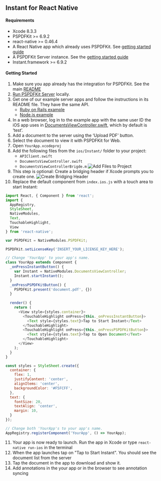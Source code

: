 ## Instant for React Native

#### Requirements
- Xcode 8.3.3
- PSPDFKit >= 6.9.2
- react-native >= 0.46.4
- A React Native app which already uses PSPDFKit. See [getting started guide](https://github.com/PSPDFKit/react-native#getting-started)
- A PSPDFKit Server instance. See the [getting started guide](https://pspdfkit.com/guides/server/current/deployment/getting-started/)
- Instant.framework >= 6.9.2

#### Getting Started

1. Make sure you app already has the integration for PSPDFKit. See the main [README](../../README.md)
2. [Run PSPDFKit Server](https://pspdfkit.com/guides/server/current/deployment/getting-started/) locally.
3. Get one of our example server apps and follow the instructions in its README file. They have the same API.
	* [Ruby on Rails example](https://github.com/pspdfkit/pspdfkit-server-example-rails)
	* [Node.js example](https://github.com/pspdfkit/pspdfkit-server-example-nodejs)
4. In a web browser, log in to the example app with the same user ID the iOS app uses in [DocumentsViewController.swift](https://github.com/PSPDFKit/react-native/blob/master/ios/Instant/DocumentsViewController.swift#L52), which by default is ‘test’.
5. Add a document to the server using the ‘Upload PDF’ button.
6. Select the document to view it with PSPDFKit for Web.
7. Open `YourApp.xcodeproj`
8. Add the following files from the `ios/Instant/` folder to your project:
	* `APIClient.swift`
	* `DocumentsViewController.swift`
	* `DocumentsViewControllerBrigde.m`
![Add Files to Project](../../screeshots/adding-files-to-target.png)
9. This step is optional: Create a bridging header if Xcode prompts you to create one.
![Create Bridging Header](../../screeshots/create-bridging-header.png)
10. Replace the default component from `index.ios.js` with a touch area to start Instant:

```javascript
import React, { Component } from 'react';
import {
  AppRegistry,
  StyleSheet,
  NativeModules,
  Text,
  TouchableHighlight,
  View
} from 'react-native';

var PSPDFKit = NativeModules.PSPDFKit;

PSPDFKit.setLicenseKey('INSERT_YOUR_LICENSE_KEY_HERE');

// Change 'YourApp' to your app's name.
class YourApp extends Component {
  _onPressInstantButton() {
  	var Instant = NativeModules.DocumentsViewController;
  	Instant.startInstant();
  }
  _onPressPSPDFKitButton() {
    PSPDFKit.present('document.pdf', {})
  }
  
  render() {
    return (
      <View style={styles.container}>
        <TouchableHighlight onPress={this._onPressInstantButton}>
          <Text style={styles.text}>Tap to Start Instant</Text>
        </TouchableHighlight>
        <TouchableHighlight onPress={this._onPressPSPDFKitButton}>
          <Text style={styles.text}>Tap to Open Document</Text>
        </TouchableHighlight>
      </View>
    );
  }
}

const styles = StyleSheet.create({
  container: {
    flex: 1,
    justifyContent: 'center',
    alignItems: 'center',
    backgroundColor: '#F5FCFF',
  },
  text: {
    fontSize: 20,
    textAlign: 'center',
    margin: 10,
  }
});

// Change both 'YourApp's to your app's name.
AppRegistry.registerComponent('YourApp', () => YourApp);
```

11. Your app is now ready to launch. Run the app in Xcode or type `react-native run-ios` in the terminal
12. When the app launches tap on "Tap to Start Instant". You should see the document list from the server
12. Tap the document in the app to download and show it.
13. Add annotations in the your app or in the browser to see annotation syncing
